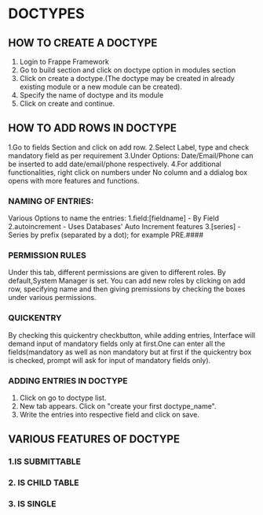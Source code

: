 # DOCTYPES
## HOW TO CREATE A DOCTYPE
1. Login to Frappe Framework
2. Go to build section and click on doctype option in modules section
3. Click on create a doctype.(The doctype may be created in already existing module or a new module can be created).
4. Specify the name of doctype and its module
5. Click on create and continue.

## HOW TO ADD ROWS IN DOCTYPE
1.Go to fields Section and click on add row.
2.Select Label, type and check mandatory field as per requirement
3.Under Options: Date/Email/Phone can be inserted to add date/email/phone respectively.
4.For additional functionalities, right click on numbers under No column and a ddialog box opens 
with more features and functions.

### NAMING OF ENTRIES:
Various Options to name the entries:
1.field:[fieldname] - By Field
2.autoincrement - Uses Databases' Auto Increment features
3.[series] - Series by prefix (separated by a dot); for example PRE.####

### PERMISSION RULES
Under this tab, different permissions are given to different roles. By default,System Manager is set.
You can add new roles by clicking on add row, specifying name and then giving premissions by checking the boxes under various 
permissions.

### QUICKENTRY
By checking this quickentry checkbutton, while adding entries, Interface will demand input of mandatory fields only at first.One can enter all the fields(mandatory as well as non
mandatory but at first if the quickentry box is checked, prompt will ask for input of mandatory fields only).

### ADDING ENTRIES IN DOCTYPE
1. Click on go to doctype list.
2. New tab appears. Click on "create your first doctype_name".
3. Write the entries into respective field and click on save. 

## VARIOUS FEATURES OF DOCTYPE
### 1.IS SUBMITTABLE
### 2. IS CHILD TABLE
### 3. IS SINGLE
